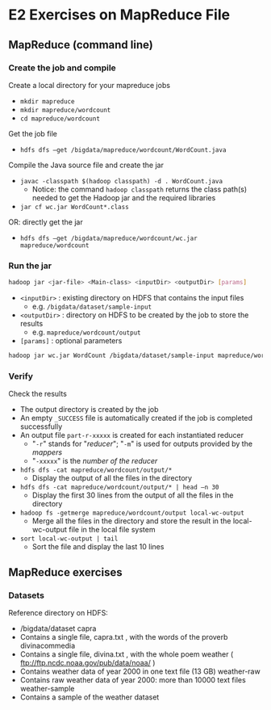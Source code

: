 # E2 Exercises on MapReduce File

## MapReduce (command line)

### Create the job and compile

Create a local directory for your mapreduce jobs
  - `mkdir mapreduce`
  - `mkdir mapreduce/wordcount`
  - `cd mapreduce/wordcount`

Get the job file
  - `hdfs dfs –get /bigdata/mapreduce/wordcount/WordCount.java`

Compile the Java source file and create the jar
  - `javac -classpath $(hadoop classpath) -d . WordCount.java`
    - Notice: the command `hadoop classpath` returns the class path(s) needed to get the Hadoop jar and the required libraries
  - `jar cf wc.jar WordCount*.class`

OR: directly get the jar
  - `hdfs dfs –get /bigdata/mapreduce/wordcount/wc.jar mapreduce/wordcount`
 
### Run the jar

```bash
hadoop jar <jar-file> <Main-class> <inputDir> <outputDir> [params]
```

  - `<inputDir>` : existing directory on HDFS that contains the input files
    -  e.g. `/bigdata/dataset/sample-input`
  - `<outputDir>` : directory on HDFS to be created by the job to store the results
    - e.g. `mapreduce/wordcount/output`
  - `[params]` : optional parameters

```bash
hadoop jar wc.jar WordCount /bigdata/dataset/sample-input mapreduce/wordcount/output
```

### Verify

Check the results
  - The output directory is created by the job
  - An empty `_SUCCESS` file is automatically created if the job is completed successfully
  - An output file `part-r-xxxxx` is created for each instantiated reducer
    - "`-r`" stands for "*reducer*"; "`-m`" is used for outputs provided by the *mappers*
    - "`-xxxxx`" is the *number of the reducer*
  - `hdfs dfs -cat mapreduce/wordcount/output/*`
    - Display the output of all the files in the directory
  - `hdfs dfs -cat mapreduce/wordcount/output/* | head –n 30`
    - Display the first 30 lines from the output of all the files in the directory
  - `hadoop fs -getmerge mapreduce/wordcount/output local-wc-output`
    - Merge all the files in the directory and store the result in the local-wc-output file in the local file system
  - `sort local-wc-output | tail`
    - Sort the file and display the last 10 lines

## MapReduce exercises

### Datasets

Reference directory on HDFS:
  - /bigdata/dataset
capra
  - Contains a single file, capra.txt , with the words of the proverb
divinacommedia
  - Contains a single file, divina.txt , with the whole poem
weather ( ftp://ftp.ncdc.noaa.gov/pub/data/noaa/ )
  - Contains weather data of year 2000 in one text file (13 GB)
weather-raw
  - Contains raw weather data of year 2000: more than 10000 text files
weather-sample
  - Contains a sample of the weather dataset
